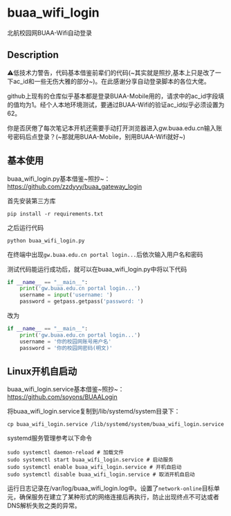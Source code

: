 # buaa_wifi_login

北航校园网BUAA-Wifi自动登录
## Description

⚠️低技术力警告，代码基本借鉴前辈们的代码(~其实就是照抄,基本上只是改了一下ac_id和一些无伤大雅的部分~)。在此感谢分享自动登录脚本的各位大佬。

github上现有的仓库似乎基本都是登录BUAA-Mobile用的，请求中的ac_id字段填的值均为1。经个人本地环境测试，要通过BUAA-Wifi的验证ac_id似乎必须设置为62。

你是否厌倦了每次笔记本开机还需要手动打开浏览器进入gw.buaa.edu.cn输入账号密码后点登录？(~那就用BUAA-Mobile，别用BUAA-Wifi就好~)

## 基本使用

buaa_wifi_login.py基本借鉴~照抄~：https://github.com/zzdyyy/buaa_gateway_login

首先安装第三方库

```shell
pip install -r requirements.txt

```

之后运行代码

```shell
python buaa_wifi_login.py
```

在终端中出现`gw.buaa.edu.cn portal login...`后依次输入用户名和密码

测试代码能运行成功后，就可以在buaa_wifi_login.py中将以下代码

```python
if __name__ == "__main__":
    print('gw.buaa.edu.cn portal login...')
    username = input('username: ')
    password = getpass.getpass('password: ')
```

改为

```python
if __name__ == "__main__":
    print('gw.buaa.edu.cn portal login...')
    username = '你的校园网账号用户名'
    password = '你的校园网密码(明文)'
```

## Linux开机自启动

buaa_wifi_login.service基本借鉴~照抄~：https://github.com/soyons/BUAALogin

将buaa_wifi_login.service复制到/lib/systemd/system目录下：

```shell
cp buaa_wifi_login.service /lib/systemd/system/buaa_wifi_login.service
```

systemd服务管理参考以下命令

```shell
sudo systemctl daemon-reload # 加载文件
sudo systemctl start buaa_wifi_login.service # 启动服务
sudo systemctl enable buaa_wifi_login.service # 开机自启动
sudo systemctl disable buaa_wifi_login.service # 取消开机自启动
```

运行日志记录在/var/log/buaa_wifi_login.log中。设置了`network-online`目标单元，确保服务在建立了某种形式的网络连接后再执行，防止出现终点不可达或者DNS解析失败之类的异常。
